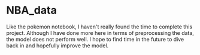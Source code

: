 # NBA_data
Like the pokemon notebook, I haven't really found the time to complete this project. Although I have done more here in terms of preprocessing the data, the model does not perform well. I hope to find time in the future to dive back in and hopefully improve the model.
